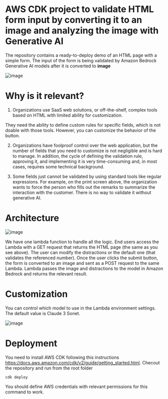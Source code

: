 
# AWS CDK project to validate HTML form input by converting it to an image and analyzing the image with Generative AI

The repository contains a ready-to-deploy demo of an HTML page with a simple form. The input of the form is being validated by Amazon Bedrock Generative AI models after it is converted to **image**

![image](https://github.com/MichaelShapira/html2image-with-genai/assets/135519473/b682736e-6fe8-497a-a438-ff3e6c30137f)

# Why is it relevant?

1. Organizations use SaaS web solutions, or off-the-shelf, complex tools based on HTML with limited ability for customization. 

They need the ability to define custom rules for specific fields, which is not doable with those tools. However, you can customize the behavior of the button.

2. Organizations have foolproof control over the web application, but the number of fields that you need to customize is not negligible and is hard to manage. In addition, the cycle of defining the validation rule, approving it, and implementing it is very time-consuming and, in most cases, requires some technical background.

3. Some fields just cannot be validated by using standard tools like regular expressions. For example, on the print screen above, the organization wants to force the person who fills out the remarks to summarize the interaction with the customer. There is no way to validate it without generative AI.

# Architecture
![image](https://github.com/MichaelShapira/html2image-with-genai/assets/135519473/9193cbe1-a751-4411-a426-145f621c1965)

We have one lambda function to handle all the logic. End users access the Lambda with a GET request that returns the HTML page (the same as you see above).
The user can modify the distractions or the default one (that validates the referenced number). Once the user clicks the submit button, the form is converted to an image and sent as a POST request to the same Lambda. Lambda passes the image and distractions to the model in Amazon Bedrock and returns the relevant result.

# Customization

You can control which model to use in the Lambda environment settings. The default value is Claude 3 Sonet. 

![image](https://github.com/MichaelShapira/html2image-with-genai/assets/135519473/b7396f14-8e5d-4c3a-ab4a-75abb6e4f43e)

# Deployment 

You need to install AWS CDK following this instructions https://docs.aws.amazon.com/cdk/v2/guide/getting_started.html.
Checout the repository and run from the root folder
```
cdk deploy
```
You should define AWS credentials with relevant permissions for this command to work.



